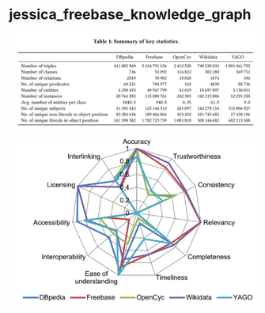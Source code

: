 # jessica_freebase_knowledge_graph

![statistics](WeChat%20Screenshot_20201225090259.png)

![statistics](WeChat%20Screenshot_20201225090314.png)



